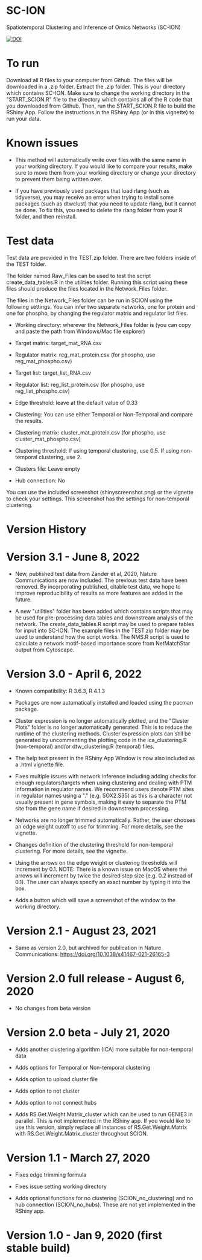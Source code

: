 # SC-ION
Spatiotemporal Clustering and Inference of Omics Networks (SC-ION)

[![DOI](https://zenodo.org/badge/232898677.svg)](https://zenodo.org/badge/latestdoi/232898677)

# To run
Download all R files to your computer from Github. The files will be downloaded in a .zip folder. Extract the .zip folder. This is your directory which contains SC-ION. Make sure to change the working directory in the "START_SCION.R" file to the directory which contains all of the R code that you downloaded from Github. Then, run the START_SCION.R file to build the RShiny App. Follow the instructions in the RShiny App (or in this vignette) to run your data. 

# Known issues

- This method will automatically write over files with the same name in your working directory. If you would like to compare your results, make sure to move them from your working directory or change your directory to prevent them being written over.

- If you have previously used packages that load rlang (such as tidyverse), you may receive an error when trying to install some packages (such as dtwclust) that you need to update rlang, but it cannot be done. To fix this, you need to delete the rlang folder from your R folder, and then reinstall.

# Test data
Test data are provided in the TEST.zip folder. There are two folders inside of the TEST folder. 

The folder named Raw_Files can be used to test the script create_data_tables.R in the utilities folder. Running this script using these files should produce the files located in the Network_Files folder.

The files in the Network_Files folder can be run in SCION using the following settings. You can infer two separate networks, one for protein and one for phospho, by changing the regulator matrix and regulator list files.

- Working directory: wherever the Network_Files folder is (you can copy and paste the path from Windows/Mac file explorer)

- Target matrix: target_mat_RNA.csv

- Regulator matrix: reg_mat_protein.csv (for phospho, use reg_mat_phospho.csv)

- Target list: target_list_RNA.csv

- Regulator list: reg_list_protein.csv (for phospho, use reg_list_phospho.csv)

- Edge threshold: leave at the default value of 0.33

- Clustering: You can use either Temporal or Non-Temporal and compare the results.

- Clustering matrix: cluster_mat_protein.csv (for phospho, use cluster_mat_phospho.csv)

- Clustering threshold: If using temporal clustering, use 0.5. If using non-temporal clustering, use 2. 

- Clusters file: Leave empty

- Hub connection: No

You can use the included screenshot (shinyscreenshot.png) or the vignette to check your settings. This screenshot has the settings for non-temporal clustering.

# Version History

# Version 3.1 - June 8, 2022

- New, published test data from Zander et al, 2020, Nature Communications are now included. The previous test data have been removed. By incorporating published, citable test data, we hope to improve reproducibility of results as more features are added in the future.

- A new "utilities" folder has been added which contains scripts that may be used for pre-processing data tables and downstream analysis of the network. The create_data_tables.R script may be used to prepare tables for input into SC-ION. The example files in the TEST.zip folder may be used to understand how the script works. The NMS.R script is used to calculate a network motif-based importance score from NetMatchStar output from Cytoscape. 

# Version 3.0 - April 6, 2022

- Known compatibility: R 3.6.3, R 4.1.3

- Packages are now automatically installed and loaded using the pacman package. 

- Cluster expression is no longer automatically plotted, and the "Cluster Plots" folder is no longer automatically generated. This is to reduce the runtime of the clustering methods. Cluster expression plots can still be generated by uncommenting the plotting code in the ica_clustering.R (non-temporal) and/or dtw_clustering.R (temporal) files.

- The help text present in the RShiny App Window is now also included as a .html vignette file.

- Fixes multiple issues with network inference including adding checks for enough regulators/targets when using clustering and dealing with PTM information in regulator names. We recommend users denote PTM sites in regulator names using a "." (e.g. SOX2.S35) as this is a character not usually present in gene symbols, making it easy to separate the PTM site from the gene name if desired in downstream processing.

- Networks are no longer trimmed automatically. Rather, the user chooses an edge weight cutoff to use for trimming. For more details, see the vignette.

- Changes definition of the clustering threshold for non-temporal clustering. For more details, see the vignette.

- Using the arrows on the edge weight or clustering thresholds will increment by 0.1. NOTE: There is a known issue on MacOS where the arrows will increment by twice the desired step size (e.g. 0.2 instead of 0.1). The user can always specify an exact number by typing it into the box.

- Adds a button which will save a screenshot of the window to the working directory.

# Version 2.1 - August 23, 2021

- Same as version 2.0, but archived for publication in Nature Communications: https://doi.org/10.1038/s41467-021-26165-3

# Version 2.0 full release - August 6, 2020

- No changes from beta version

# Version 2.0 beta - July 21, 2020

- Adds another clustering algorithm (ICA) more suitable for non-temporal data

- Adds options for Temporal or Non-temporal clustering 

- Adds option to upload cluster file 

- Adds option to not cluster 

- Adds option to not connect hubs 

- Adds RS.Get.Weight.Matrix_cluster which can be used to run GENIE3 in parallel. This is not implemented in the RShiny app. If you would like to use this version, simply replace all instances of RS.Get.Weight.Matrix with RS.Get.Weight.Matrix_cluster throughout SCION.

# Version 1.1 - March 27, 2020

- Fixes edge trimming formula

- Fixes issue setting working directory

- Adds optional functions for no clustering (SCION_no_clustering) and no hub connection (SCION_no_hubs). These are not yet implemented in the RShiny app.

# Version 1.0 - Jan 9, 2020 (first stable build)
